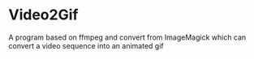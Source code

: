 Video2Gif
=========

A program based on ffmpeg and convert from ImageMagick which can convert a video sequence into an animated gif
